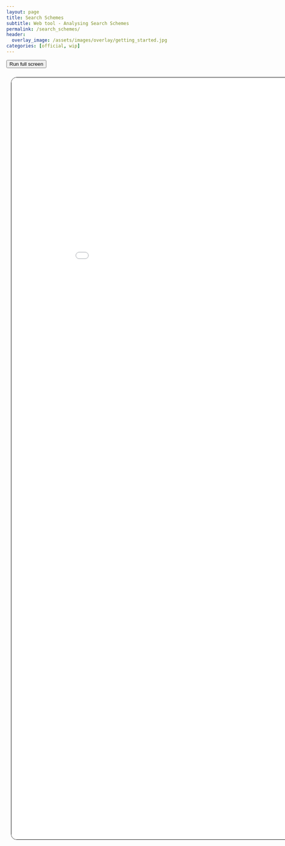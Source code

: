 ```yaml
---
layout: page
title: Search Schemes
subtitle: Web tool - Analysing Search Schemes
permalink: /search_schemes/
header:
  overlay_image: /assets/images/overlay/getting_started.jpg
categories: [official, wip]
---
```


<button id="iframe_search_schemes_fullscreen">Run full screen</button>
<iframe id="iframe_search_schemes" src="{{ 'assets/web_search_schemes/index.html' | relative_url }}" style="--margin: 10px; margin: var(--margin); width: calc(100vw - 3px - var(--margin) * 2); min-height: 50vh; border: 0px; position: relative; left: calc(-50vw + 964px / 2);border: 1px solid black; border-radius:15px; background: white;">
</iframe>

<script type="text/javascript">
    let buttontag = document.getElementById('iframe_search_schemes_fullscreen');
    let iframetag = document.getElementById('iframe_search_schemes');
    buttontag.onclick = (event) => {
        if (document.fullscreenElement) {
            document.exitFullscreen();
            return;
        }
        iframetag.requestFullscreen();
    }
</script>
